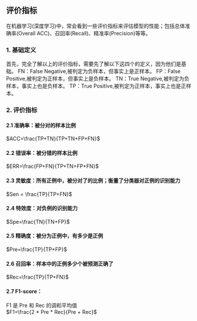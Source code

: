 ## 评价指标
在机器学习(深度学习)中，常会看到一些评价指标来评估模型的性能；包括总体准确率(Overall ACC)、召回率(Recall)、精准率(Precision)等等。<br/>

### 1. 基础定义
首先，完全了解以上的评价指标，需要先了解以下这四个的定义，因为他们是基础。
FN：False Negative,被判定为负样本，但事实上是正样本。
FP：False Positive,被判定为正样本，但事实上是负样本。
TN：True Negative,被判定为负样本，事实上也是负样本。
TP：True Positive,被判定为正样本，事实上也是正样本。

### 2. 评价指标
#### 2.1 准确率：被分对的样本比例
$ACC=\frac{TP+TN}{TP+TN+FP+FN}$ 
#### 2.2 错误率：被分错的样本比例
$ERR=\frac{FP+FN}{TP+TN+FP+FN}$ 
#### 2.3 灵敏度：所有正例中，被分对了的比例；衡量了分类器对正例的识别能力
$Sen = \frac{TP}{TP+FN}$ 
#### 2.4 特效度：对负例的识别能力
$Spe=\frac{TN}{TN+FP}$ 
#### 2.5 精确度：被分为正例中，有多少是正例
$Pre=\frac{TP}{TP+FP}$ 
#### 2.6 召回率：样本中的正例多少个被预测正确了
$Rec=\frac{TP}{TP+FN}$ 
#### 2.7 F1-score：
F1 是 Pre 和 Rec 的调和平均值 <br/> 
$F1=\frac{2 * Pre * Rec}{Pre + Rec}$ 
